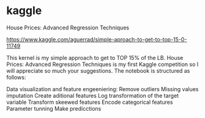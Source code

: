 # kaggle
 House Prices: Advanced Regression Techniques
 
 https://www.kaggle.com/aguerrad/simple-aproach-to-get-to-top-15-0-11749
 
This kernel is my simple approach to get to TOP 15% of the LB. 
House Prices: Advanced Regression Techniques is my first Kaggle competition so I will appreciate so much your suggestions.
The notebook is structured as follows:

Data visualization and feature engeeniering:
    Remove outliers
    Missing values imputation
    Create aditional features
    Log transformation of the target variable
    Transform skeewed features
    Encode categorical features
Parameter tunning
Make predicctions
